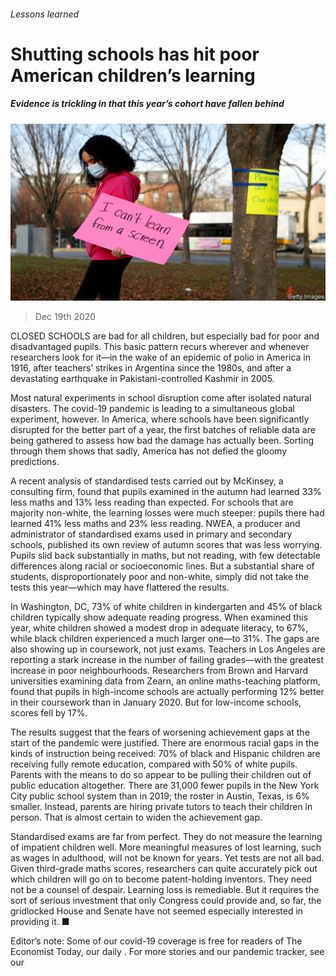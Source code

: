 ###### Lessons learned

# Shutting schools has hit poor American children’s learning 

##### Evidence is trickling in that this year’s cohort have fallen behind 

![image](images/20201219_USP502.jpg) 

> Dec 19th 2020 


CLOSED SCHOOLS are bad for all children, but especially bad for poor and disadvantaged pupils. This basic pattern recurs wherever and whenever researchers look for it—in the wake of an epidemic of polio in America in 1916, after teachers’ strikes in Argentina since the 1980s, and after a devastating earthquake in Pakistani-controlled Kashmir in 2005.


Most natural experiments in school disruption come after isolated natural disasters. The covid-19 pandemic is leading to a simultaneous global experiment, however. In America, where schools have been significantly disrupted for the better part of a year, the first batches of reliable data are being gathered to assess how bad the damage has actually been. Sorting through them shows that sadly, America has not defied the gloomy predictions.



A recent analysis of standardised tests carried out by McKinsey, a consulting firm, found that pupils examined in the autumn had learned 33% less maths and 13% less reading than expected. For schools that are majority non-white, the learning losses were much steeper: pupils there had learned 41% less maths and 23% less reading. NWEA, a producer and administrator of standardised exams used in primary and secondary schools, published its own review of autumn scores that was less worrying. Pupils slid back substantially in maths, but not reading, with few detectable differences along racial or socioeconomic lines. But a substantial share of students, disproportionately poor and non-white, simply did not take the tests this year—which may have flattered the results.


In Washington, DC, 73% of white children in kindergarten and 45% of black children typically show adequate reading progress. When examined this year, white children showed a modest drop in adequate literacy, to 67%, while black children experienced a much larger one—to 31%. The gaps are also showing up in coursework, not just exams. Teachers in Los Angeles are reporting a stark increase in the number of failing grades—with the greatest increase in poor neighbourhoods. Researchers from Brown and Harvard universities examining data from Zearn, an online maths-teaching platform, found that pupils in high-income schools are actually performing 12% better in their coursework than in January 2020. But for low-income schools, scores fell by 17%.


The results suggest that the fears of worsening achievement gaps at the start of the pandemic were justified. There are enormous racial gaps in the kinds of instruction being received: 70% of black and Hispanic children are receiving fully remote education, compared with 50% of white pupils. Parents with the means to do so appear to be pulling their children out of public education altogether. There are 31,000 fewer pupils in the New York City public school system than in 2019; the roster in Austin, Texas, is 6% smaller. Instead, parents are hiring private tutors to teach their children in person. That is almost certain to widen the achievement gap.


Standardised exams are far from perfect. They do not measure the learning of impatient children well. More meaningful measures of lost learning, such as wages in adulthood, will not be known for years. Yet tests are not all bad. Given third-grade maths scores, researchers can quite accurately pick out which children will go on to become patent-holding inventors. They need not be a counsel of despair. Learning loss is remediable. But it requires the sort of serious investment that only Congress could provide and, so far, the gridlocked House and Senate have not seemed especially interested in providing it. ■


Editor’s note: Some of our covid-19 coverage is free for readers of The Economist Today, our daily . For more stories and our pandemic tracker, see our 

